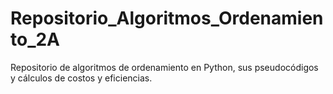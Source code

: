 # Repositorio_Algoritmos_Ordenamiento_2A
Repositorio de algoritmos de ordenamiento en Python, sus pseudocódigos y cálculos de costos y eficiencias.
